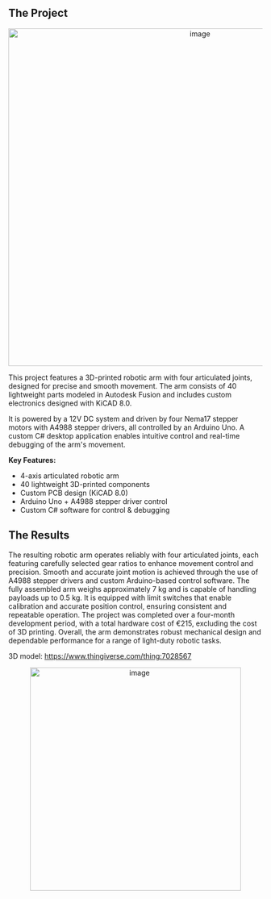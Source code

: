 ## The Project
<p align="center">
  <img width="744" height="670" alt="image" src="https://github.com/user-attachments/assets/7cd8bc58-c5da-4a07-8dc2-b7024a96c532" />
</p>

This project features a 3D-printed robotic arm with four articulated joints, designed for precise and smooth movement. The arm consists of 40 lightweight parts modeled in Autodesk Fusion and includes custom electronics designed with KiCAD 8.0.

It is powered by a 12V DC system and driven by four Nema17 stepper motors with A4988 stepper drivers, all controlled by an Arduino Uno. A custom C# desktop application enables intuitive control and real-time debugging of the arm's movement.

**Key Features:**
- 4-axis articulated robotic arm
- 40 lightweight 3D-printed components
- Custom PCB design (KiCAD 8.0)
- Arduino Uno + A4988 stepper driver control
- Custom C# software for control & debugging

## The Results

The resulting robotic arm operates reliably with four articulated joints, each featuring carefully selected gear ratios to enhance movement control and precision. Smooth and accurate joint motion is achieved through the use of A4988 stepper drivers and custom Arduino-based control software. The fully assembled arm weighs approximately 7 kg and is capable of handling payloads up to 0.5 kg. It is equipped with limit switches that enable calibration and accurate position control, ensuring consistent and repeatable operation. The project was completed over a four-month development period, with a total hardware cost of €215, excluding the cost of 3D printing. Overall, the arm demonstrates robust mechanical design and dependable performance for a range of light-duty robotic tasks.

3D model:
https://www.thingiverse.com/thing:7028567

<p align="center">
  <img width="418" height="443" alt="image" src="https://github.com/user-attachments/assets/eb980cd1-2861-4b8a-96ba-4c7ca1b1e934" />
</p>
